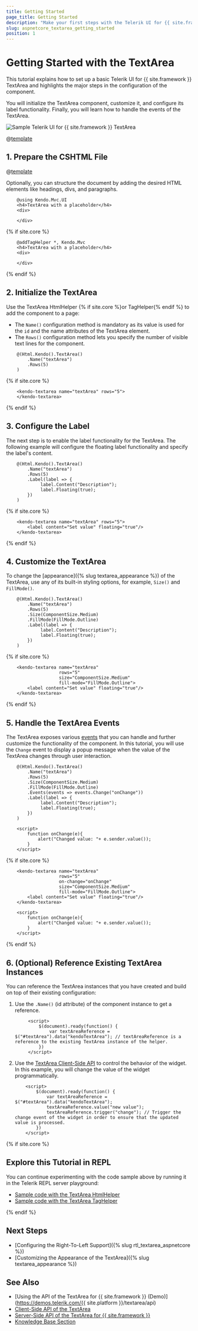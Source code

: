 ```yaml
---
title: Getting Started
page_title: Getting Started
description: "Make your first steps with the Telerik UI for {{ site.framework }} TextArea component by following a complete step-by-step tutorial."
slug: aspnetcore_textarea_getting_started
position: 1
---
```


# Getting Started with the TextArea

This tutorial explains how to set up a basic Telerik UI for {{ site.framework }} TextArea and highlights the major steps in the configuration of the component.

You will initialize the TextArea component, customize it, and configure its label functionality. Finally, you will learn how to handle the events of the TextArea.

 ![Sample Telerik UI for {{ site.framework }} TextArea](./images/textarea-getting-started.png)

@[template](/_contentTemplates/core/getting-started-prerequisites.md#repl-component-gs-prerequisites)

## 1. Prepare the CSHTML File
@[template](/_contentTemplates/core/getting-started-directives.md#gs-adding-directives)

Optionally, you can structure the document by adding the desired HTML elements like headings, divs, and paragraphs.

```HtmlHelper
    @using Kendo.Mvc.UI
    <h4>TextArea with a placeholder</h4>
    <div>
    
    </div>
```
{% if site.core %}
```TagHelper
    @addTagHelper *, Kendo.Mvc
    <h4>TextArea with a placeholder</h4>
    <div>
    
    </div>
```
{% endif %}

## 2. Initialize the TextArea
Use the TextArea HtmlHelper {% if site.core %}or TagHelper{% endif %} to add the component to a page:

* The `Name()` configuration method is mandatory as its value is used for the `id` and the name attributes of the TextArea element.
* The `Rows()` configuration method lets you specify the number of visible text lines for the component.

```HtmlHelper
    @(Html.Kendo().TextArea()
        .Name("textArea")
        .Rows(5)
    )
```
{% if site.core %}
```TagHelper
    <kendo-textarea name="textArea" rows="5">
    </kendo-textarea>
```
{% endif %}

## 3. Configure the Label

The next step is to enable the label functionality for the TextArea. The following example will configure the floating label functionality and specify the label's content.

```HtmlHelper
    @(Html.Kendo().TextArea()
        .Name("textArea")
        .Rows(5)
        .Label(label => {
             label.Content("Description");
             label.Floating(true);
        })
    )
```
{% if site.core %}
```TagHelper
    <kendo-textarea name="textArea" rows="5">
        <label content="Set value" floating="true"/>
    </kendo-textarea>
```
{% endif %}

## 4. Customize the TextArea

To change the [appearance]({% slug textarea_appearance %}) of the TextArea, use any of its built-in styling options, for example, `Size()` and `FillMode()`.

```HtmlHelper
    @(Html.Kendo().TextArea()
        .Name("textArea")
        .Rows(5)
        .Size(ComponentSize.Medium)
        .FillMode(FillMode.Outline)
        .Label(label => {
             label.Content("Description");
             label.Floating(true);
        })
    )
```

{% if site.core %}
```TagHelper
    <kendo-textarea name="textArea"
                    rows="5"
                    size="ComponentSize.Medium"
                    fill-mode="FillMode.Outline">
        <label content="Set value" floating="true"/>
    </kendo-textarea>
```
{% endif %}


## 5. Handle the TextArea Events

The TextArea exposes various [events](/api/kendo.mvc.ui.fluent/textareaeventbuilder) that you can handle and further customize the functionality of the component. In this tutorial, you will use the `Change` event to display a popup message when the value of the TextArea changes through user interaction.

```HtmlHelper
    @(Html.Kendo().TextArea()
        .Name("textArea")
        .Rows(5)
        .Size(ComponentSize.Medium)
        .FillMode(FillMode.Outline)
        .Events(events => events.Change("onChange"))
        .Label(label => {
             label.Content("Description");
             label.Floating(true);
        })
    )

    <script>
        function onChange(e){
            alert("Changed value: "+ e.sender.value());
        }
    </script>
```

{% if site.core %}
```TagHelper
    <kendo-textarea name="textArea"
                    rows="5"
                    on-change="onChange"
                    size="ComponentSize.Medium"
                    fill-mode="FillMode.Outline">
        <label content="Set value" floating="true"/>
    </kendo-textarea>

    <script>
        function onChange(e){
            alert("Changed value: "+ e.sender.value());
        }
    </script>
```
{% endif %}

## 6. (Optional) Reference Existing TextArea Instances
You can reference the TextArea instances that you have created and build on top of their existing configuration:

1. Use the `.Name()` (id attribute) of the component instance to get a reference.

    ```script
         <script>
             $(document).ready(function() {
                 var textAreaReference = $("#textArea").data("kendoTextArea"); // textAreaReference is a reference to the existing TextArea instance of the helper.
             })
         </script>
    ```

1. Use the [TextArea Client-Side API](https://docs.telerik.com/kendo-ui/api/javascript/ui/textarea#methods) to control the behavior of the widget. In this example, you will change the value of the widget programmatically.

    ```script
        <script>
            $(document).ready(function() {
                var textAreaReference = $("#textArea").data("kendoTextArea"); 
                textAreaReference.value("new value");
                textAreaReference.trigger("change"); // Trigger the change event of the widget in order to ensure that the updated value is processed.
            })    
        </script>
    ```

{% if site.core %}

## Explore this Tutorial in REPL

You can continue experimenting with the code sample above by running it in the Telerik REPL server playground:

* [Sample code with the TextArea HtmlHelper](https://netcorerepl.telerik.com/wnYGlDvS28EwSlie18)
* [Sample code with the TextArea TagHelper](https://netcorerepl.telerik.com/QHYGbZbI28HbuH6E19)

{% endif %}

## Next Steps

* [Configuring the Right-To-Left Support]({% slug rtl_textarea_aspnetcore %})
* [Customizing the Appearance of the TextArea]({% slug textarea_appearance %})


## See Also

* [Using the API of the TextArea for {{ site.framework }} (Demo)](https://demos.telerik.com/{{ site.platform }}/textarea/api)
* [Client-Side API of the TextArea](https://docs.telerik.com/kendo-ui/api/javascript/ui/textarea)
* [Server-Side API of the TextArea for {{ site.framework }}](/api/textarea)
* [Knowledge Base Section](/knowledge-base)

